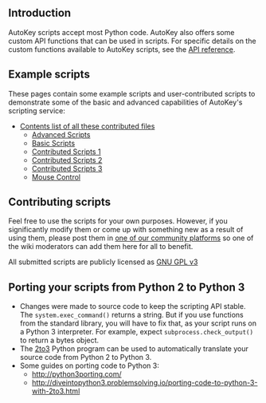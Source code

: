 ## Introduction ##
AutoKey scripts accept most Python code. AutoKey also offers some custom API functions that can be used in scripts. For specific details on the custom functions available to AutoKey scripts, see the [API reference](https://autokey.github.io).

## Example scripts ##
These pages contain some example scripts and user-contributed scripts to demonstrate some of the basic and advanced capabilities of AutoKey's scripting service:
  * [Contents list of all these contributed files](https://github.com/autokey/autokey/wiki/Contents-of-contributed-script-files)
    * [Advanced Scripts](https://github.com/autokey/autokey/wiki/Advanced-Scripts)
    * [Basic Scripts](https://github.com/autokey/autokey/wiki/Basic-Scripts)
    * [Contributed Scripts 1](https://github.com/autokey/autokey/wiki/Contributed-Scripts-1)
    * [Contributed Scripts 2](https://github.com/autokey/autokey/wiki/Contributed-Scripts-2)
    * [Contributed Scripts 3](https://github.com/autokey/autokey/wiki/Contributed-Scripts-3)
    * [Mouse Control](https://github.com/autokey/autokey/wiki/Mouse-Control)

## Contributing scripts ##
Feel free to use the scripts for your own purposes. However, if you significantly modify them or come up with something new as a result of using them, please post them in [one of our community platforms](https://github.com/autokey/autokey/wiki/Community) so one of the wiki moderators can add them here for all to benefit.

All submitted scripts are publicly licensed as [GNU GPL v3](http://www.gnu.org/licenses/gpl.html)

## Porting your scripts from Python 2 to Python 3 ##
  * Changes were made to source code to keep the scripting API stable. The ``system.exec_command()`` returns a string. But if you use functions from the standard library, you will have to fix that, as your script runs on a Python 3 interpreter. For example, expect ```subprocess.check_output()``` to return a bytes object.
  * The [2to3](http://docs.python.org/dev/library/2to3.html) Python program can be used to automatically translate your source code from Python 2 to Python 3.
  * Some guides on porting code to Python 3:
    * http://python3porting.com/
    * http://diveintopython3.problemsolving.io/porting-code-to-python-3-with-2to3.html
